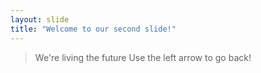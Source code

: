 ```yaml
---
layout: slide
title: "Welcome to our second slide!"
---
```


> We're living the future
Use the left arrow to go back!
